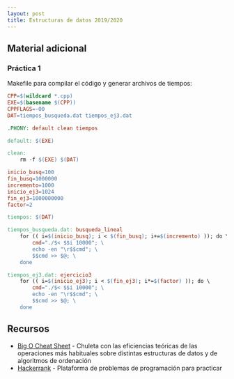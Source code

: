 ```yaml
---
layout: post
title: Estructuras de datos 2019/2020
---
```


## Material adicional

### Práctica 1

Makefile para compilar el código y generar archivos de tiempos:

~~~makefile
CPP=$(wildcard *.cpp)
EXE=$(basename $(CPP))
CPPFLAGS=-O0
DAT=tiempos_busqueda.dat tiempos_ej3.dat

.PHONY: default clean tiempos

default: $(EXE)

clean:
	rm -f $(EXE) $(DAT)

inicio_busq=100
fin_busq=1000000
incremento=1000
inicio_ej3=1024
fin_ej3=1000000000
factor=2

tiempos: $(DAT)

tiempos_busqueda.dat: busqueda_lineal
	for (( i=$(inicio_busq); i < $(fin_busq); i+=$(incremento) )); do \
		cmd="./$< $$i 10000"; \
		echo -en "\r$$cmd"; \
		$$cmd >> $@; \
	done

tiempos_ej3.dat: ejercicio3
	for (( i=$(inicio_ej3); i < $(fin_ej3); i*=$(factor) )); do \
		cmd="./$< $$i 10000"; \
		echo -en "\r$$cmd"; \
		$$cmd >> $@; \
	done
~~~

## Recursos

- [Big O Cheat Sheet](https://www.bigocheatsheet.com/) - Chuleta con las eficiencias teóricas de las operaciones más habituales sobre distintas estructuras de datos y de algoritmos de ordenación
- [Hackerrank](https://www.hackerrank.com/domains/data-structures) - Plataforma de problemas de programación para practicar

